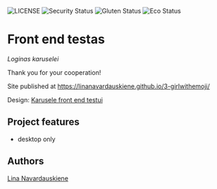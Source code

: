 ![LICENSE](https://img.shields.io/badge/license-MIT-blue.svg?style=flat-square)
![Security Status](https://img.shields.io/security-headers?label=Security&url=https%3A%2F%2Fgithub.com&style=flat-square)
![Gluten Status](https://img.shields.io/badge/Gluten-Free-green.svg)
![Eco Status](https://img.shields.io/badge/ECO-Friendly-green.svg)

# Front end testas

_Loginas karuselei_

Thank you for your cooperation!

Site published at https://linanavardauskiene.github.io/3-girlwithemoji/

Design: [Karusele front end testui](https://cdn.discordapp.com/attachments/850245533838868480/850246623883034644/login_screen.png)

## Project features

- desktop only

## Authors

[Lina Navardauskiene](https://github.com/LinaNavardauskiene)